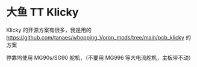 # 大鱼 TT Klicky

Klicky 的开源方案有很多，我是用的 https://github.com/tanaes/whopping_Voron_mods/tree/main/pcb_klicky 的方案

停靠坞使用 MG90s/SG90 舵机，（不要用 MG996 等大电流舵机，主板带不动）
